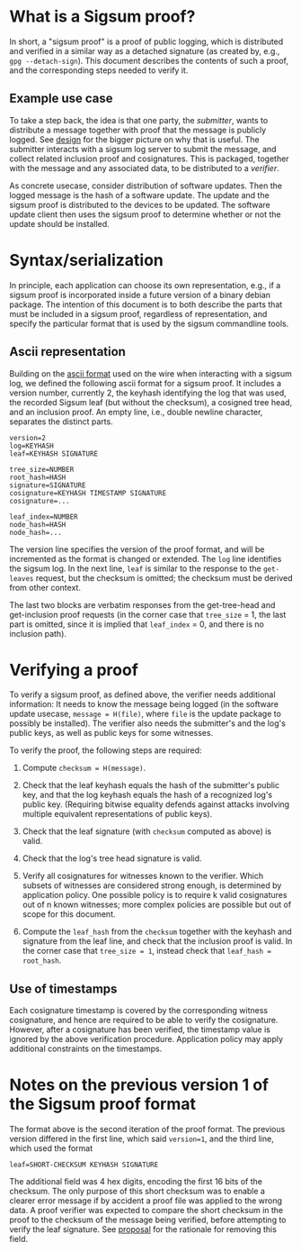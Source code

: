 # What is a Sigsum proof?

In short, a "sigsum proof" is a proof of public logging, which is
distributed and verified in a similar way as a detached signature (as
created by, e.g., `gpg --detach-sign`). This document describes the
contents of such a proof, and the corresponding steps needed to verify
it.

## Example use case

To take a step back, the idea is that one party, the *submitter*,
wants to distribute a message together with proof that the message is
publicly logged. See
[design](https://git.glasklar.is/sigsum/project/documentation/-/blob/main/design.md)
for the bigger picture on why that is useful. The submitter interacts
with a sigsum log server to submit the message, and collect related
inclusion proof and cosignatures. This is packaged, together with
the message and any associated data, to be distributed to a *verifier*.

As concrete usecase, consider distribution of software updates. Then
the logged message is the hash of a software update. The update
and the sigsum proof is distributed to the devices to be updated. The
software update client then uses the sigsum proof to determine whether
or not the update should be installed.

# Syntax/serialization

In principle, each application can choose its own representation,
e.g., if a sigsum proof is incorporated inside a future version of a
binary debian package. The intention of this document is to both
describe the parts that must be included in a sigsum proof, regardless of
representation, and specify the particular format that is used by the
sigsum commandline tools.

## Ascii representation

Building on the [ascii
format](https://git.glasklar.is/sigsum/project/documentation/-/blob/main/log.md)
used on the wire when interacting with a sigsum log, we defined the
following ascii format for a sigsum proof. It includes a version
number, currently 2, the keyhash identifying the log that was used,
the recorded Sigsum leaf (but without the checksum), a cosigned
tree head, and an inclusion proof. An empty line, i.e., double
newline character, separates the distinct parts.

```
version=2
log=KEYHASH
leaf=KEYHASH SIGNATURE

tree_size=NUMBER
root_hash=HASH
signature=SIGNATURE
cosignature=KEYHASH TIMESTAMP SIGNATURE
cosignature=...

leaf_index=NUMBER
node_hash=HASH
node_hash=...
```

The version line specifies the version of the proof format, and will
be incremented as the format is changed or extended. The `log` line
identifies the sigsum log. In the next line, `leaf` is similar to the
response to the `get-leaves` request, but the checksum is omitted; the
checksum must be derived from other context.

The last two blocks are verbatim responses from the get-tree-head and
get-inclusion proof requests (in the corner case that `tree_size` = 1,
the last part is omitted, since it is implied that `leaf_index` = 0,
and there is no inclusion path).

# Verifying a proof

To verify a sigsum proof, as defined above, the verifier needs
additional information: It needs to know the message being logged (in
the software update usecase, `message = H(file)`, where `file` is the
update package to possibly be installed). The verifier also needs the
submitter's and the log's public keys, as well as public keys for some
witnesses.

To verify the proof, the following steps are required:

1. Compute `checksum = H(message)`.

2. Check that the leaf keyhash equals the hash of the submitter's
   public key, and that the log keyhash equals the hash of a
   recognized log's public key. (Requiring bitwise equality defends
   against attacks involving multiple equivalent representations of
   public keys).
   
3. Check that the leaf signature (with `checksum` computed as above)
   is valid.
   
4. Check that the log's tree head signature is valid.
   
5. Verify all cosignatures for witnesses known to the verifier. Which
   subsets of witnesses are considered strong enough, is determined by
   application policy. One possible policy is to require k valid
   cosignatures out of n known witnesses; more complex policies are
   possible but out of scope for this document.
   
6. Compute the `leaf_hash` from the `checksum` together with the
   keyhash and signature from the leaf line, and check that the
   inclusion proof is valid. In the corner case that `tree_size = 1`,
   instead check that `leaf_hash = root_hash`.

## Use of timestamps

Each cosignature timestamp is covered by the corresponding witness
cosignature, and hence are required to be able to verify the
cosignature. However, after a cosignature has been verified, the
timestamp value is ignored by the above verification procedure.
Application policy may apply additional constraints on the timestamps.

# Notes on the previous version 1 of the Sigsum proof format

The format above is the second iteration of the proof format. The
previous version differed in the first line, which said `version=1`,
and the third line, which used the format

```
leaf=SHORT-CHECKSUM KEYHASH SIGNATURE
```

The additional field was 4 hex digits, encoding the first 16 bits of
the checksum. The only purpose of this short checksum was to enable a
clearer error message if by accident a proof file was applied to the
wrong data. A proof verifier was expected to compare the short
checksum in the proof to the checksum of the message being verified,
before attempting to verify the leaf signature. See [proposal][] for
the rationale for removing this field.

[proposal]: https://git.glasklar.is/sigsum/project/documentation/-/blob/main/proposals/2024-11-proof-with-no-leaf-checksum.md


